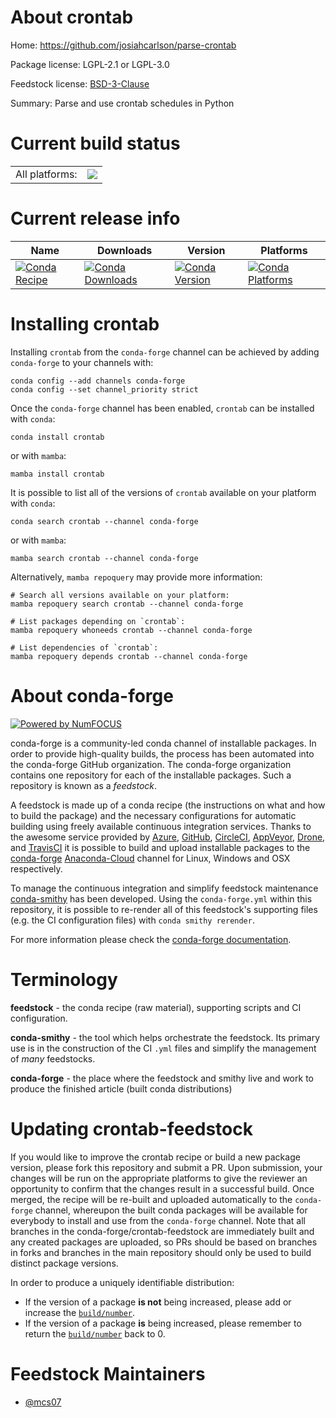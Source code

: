About crontab
=============

Home: https://github.com/josiahcarlson/parse-crontab

Package license: LGPL-2.1 or LGPL-3.0

Feedstock license: [BSD-3-Clause](https://github.com/conda-forge/crontab-feedstock/blob/main/LICENSE.txt)

Summary: Parse and use crontab schedules in Python

Current build status
====================


<table><tr><td>All platforms:</td>
    <td>
      <a href="https://dev.azure.com/conda-forge/feedstock-builds/_build/latest?definitionId=5531&branchName=main">
        <img src="https://dev.azure.com/conda-forge/feedstock-builds/_apis/build/status/crontab-feedstock?branchName=main">
      </a>
    </td>
  </tr>
</table>

Current release info
====================

| Name | Downloads | Version | Platforms |
| --- | --- | --- | --- |
| [![Conda Recipe](https://img.shields.io/badge/recipe-crontab-green.svg)](https://anaconda.org/conda-forge/crontab) | [![Conda Downloads](https://img.shields.io/conda/dn/conda-forge/crontab.svg)](https://anaconda.org/conda-forge/crontab) | [![Conda Version](https://img.shields.io/conda/vn/conda-forge/crontab.svg)](https://anaconda.org/conda-forge/crontab) | [![Conda Platforms](https://img.shields.io/conda/pn/conda-forge/crontab.svg)](https://anaconda.org/conda-forge/crontab) |

Installing crontab
==================

Installing `crontab` from the `conda-forge` channel can be achieved by adding `conda-forge` to your channels with:

```
conda config --add channels conda-forge
conda config --set channel_priority strict
```

Once the `conda-forge` channel has been enabled, `crontab` can be installed with `conda`:

```
conda install crontab
```

or with `mamba`:

```
mamba install crontab
```

It is possible to list all of the versions of `crontab` available on your platform with `conda`:

```
conda search crontab --channel conda-forge
```

or with `mamba`:

```
mamba search crontab --channel conda-forge
```

Alternatively, `mamba repoquery` may provide more information:

```
# Search all versions available on your platform:
mamba repoquery search crontab --channel conda-forge

# List packages depending on `crontab`:
mamba repoquery whoneeds crontab --channel conda-forge

# List dependencies of `crontab`:
mamba repoquery depends crontab --channel conda-forge
```


About conda-forge
=================

[![Powered by
NumFOCUS](https://img.shields.io/badge/powered%20by-NumFOCUS-orange.svg?style=flat&colorA=E1523D&colorB=007D8A)](https://numfocus.org)

conda-forge is a community-led conda channel of installable packages.
In order to provide high-quality builds, the process has been automated into the
conda-forge GitHub organization. The conda-forge organization contains one repository
for each of the installable packages. Such a repository is known as a *feedstock*.

A feedstock is made up of a conda recipe (the instructions on what and how to build
the package) and the necessary configurations for automatic building using freely
available continuous integration services. Thanks to the awesome service provided by
[Azure](https://azure.microsoft.com/en-us/services/devops/), [GitHub](https://github.com/),
[CircleCI](https://circleci.com/), [AppVeyor](https://www.appveyor.com/),
[Drone](https://cloud.drone.io/welcome), and [TravisCI](https://travis-ci.com/)
it is possible to build and upload installable packages to the
[conda-forge](https://anaconda.org/conda-forge) [Anaconda-Cloud](https://anaconda.org/)
channel for Linux, Windows and OSX respectively.

To manage the continuous integration and simplify feedstock maintenance
[conda-smithy](https://github.com/conda-forge/conda-smithy) has been developed.
Using the ``conda-forge.yml`` within this repository, it is possible to re-render all of
this feedstock's supporting files (e.g. the CI configuration files) with ``conda smithy rerender``.

For more information please check the [conda-forge documentation](https://conda-forge.org/docs/).

Terminology
===========

**feedstock** - the conda recipe (raw material), supporting scripts and CI configuration.

**conda-smithy** - the tool which helps orchestrate the feedstock.
                   Its primary use is in the construction of the CI ``.yml`` files
                   and simplify the management of *many* feedstocks.

**conda-forge** - the place where the feedstock and smithy live and work to
                  produce the finished article (built conda distributions)


Updating crontab-feedstock
==========================

If you would like to improve the crontab recipe or build a new
package version, please fork this repository and submit a PR. Upon submission,
your changes will be run on the appropriate platforms to give the reviewer an
opportunity to confirm that the changes result in a successful build. Once
merged, the recipe will be re-built and uploaded automatically to the
`conda-forge` channel, whereupon the built conda packages will be available for
everybody to install and use from the `conda-forge` channel.
Note that all branches in the conda-forge/crontab-feedstock are
immediately built and any created packages are uploaded, so PRs should be based
on branches in forks and branches in the main repository should only be used to
build distinct package versions.

In order to produce a uniquely identifiable distribution:
 * If the version of a package **is not** being increased, please add or increase
   the [``build/number``](https://docs.conda.io/projects/conda-build/en/latest/resources/define-metadata.html#build-number-and-string).
 * If the version of a package **is** being increased, please remember to return
   the [``build/number``](https://docs.conda.io/projects/conda-build/en/latest/resources/define-metadata.html#build-number-and-string)
   back to 0.

Feedstock Maintainers
=====================

* [@mcs07](https://github.com/mcs07/)

